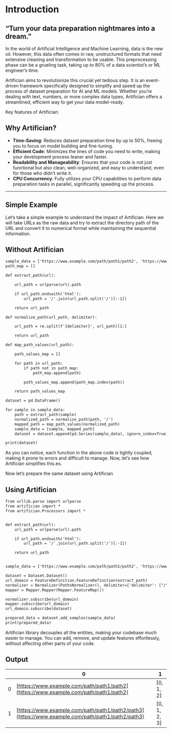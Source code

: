 # Introduction

## “Turn your data preparation nightmares into a dream.”

In the world of Artificial Intelligence and Machine Learning, data is the new oil. However, this data often comes in raw, unstructured formats that need extensive cleaning and transformation to be usable. This preprocessing phase can be a grueling task, taking up to 80% of a data scientist’s or ML engineer’s time.

Artifician aims to revolutionize this crucial yet tedious step. It is an event-driven framework specifically designed to simplify and speed up the process of dataset preparation for AI and ML models. Whether you’re dealing with text, numbers, or more complex data types, Artifician offers a streamlined, efficient way to get your data model-ready.

Key features of Artifician:

## Why Artifician?

- **Time-Saving**: Reduces dataset preparation time by up to 50%, freeing you to focus on model building and fine-tuning.
- **Efficient Code**: Minimizes the lines of code you need to write, making your development process leaner and faster.
- **Readability and Manageability**: Ensures that your code is not just functional but also clean, well-organized, and easy to understand, even for those who didn’t write it.
- **CPU Concurrency**: Fully utilizes your CPU capabilities to perform data preparation tasks in parallel, significantly speeding up the process.

---

## Simple Example

Let’s take a simple example to understand the impact of Artifician.
Here we will take URLs as the raw data and try to extract the directory path of the URL
and convert it to numerical format while maintaining the sequential information.

## Without Artifician

```default
sample_data = ['https://www.example.com/path/path1/path2', 'https://www.example.com/path/path1/path2/path3']
path_map = []

def extract_path(url):

    url_path = urlparse(url).path

    if url_path.endswith('html'):
        url_path = '/'.join(url_path.split('/')[:-1])

    return url_path

def normalize_path(url_path, delimiter):

    url_path = re.split(f'{delimiter}', url_path)[1:]

    return url_path

def map_path_values(url_path):

    path_values_map = []

    for path in url_path:
        if path not in path_map:
            path_map.append(path)

        path_values_map.append(path_map.index(path))

    return path_values_map

dataset = pd.DataFrame()

for sample in sample_data:
    path = extract_path(sample)
    normalized_path = normalize_path(path, '/')
    mapped_path = map_path_values(normalized_path)
    sample_data = [sample, mapped_path]
    dataset = dataset.append(pd.Series(sample_data), ignore_index=True)

print(dataset)
```

As you can notice, each function in the above code is tightly coupled, making it prone to errors and difficult to manage. Now, let’s see how Artifician simplifies this.es.

Now let’s prepare the same dataset using Artifician

## Using Artifician

```default
from urllib.parse import urlparse
from artifician import *
from artifician.Processors import *


def extract_path(url):
    url_path = urlparse(url).path

    if url_path.endswith('html'):
        url_path = '/'.join(url_path.split('/')[:-1])

    return url_path


sample_data = ['https://www.example.com/path/path1/path2', 'https://www.example.com/path/path1/path2/path3']

dataset = Dataset.Dataset()
url_domain = FeatureDefinition.FeatureDefinition(extract_path)
normalizer = Normalizer(PathsNormalizer(), delimiter={'delimiter': ["/"]})
mapper = Mapper.Mapper(Mapper.FeatureMap())

normalizer.subscribe(url_domain)
mapper.subscribe(url_domain)
url_domain.subscribe(dataset)

prepared_data = dataset.add_samples(sample_data)
print(prepared_data)
```

Artifician library decouples all the entities, making your codebase much easier to manage. You can add, remove, and update features effortlessly, without affecting other parts of your code.

## Output

|    | 0                                                                                                | 1            |
|----|--------------------------------------------------------------------------------------------------|--------------|
|  0 | [https://www.example.com/path/path1/path2](https://www.example.com/path/path1/path2)             | [0, 1, 2]    |
|  1 | [https://www.example.com/path/path1/path2/path3](https://www.example.com/path/path1/path2/path3) | [0, 1, 2, 3] |
